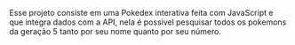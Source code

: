 <p>Esse projeto consiste em uma Pokedex interativa feita com JavaScript e que integra dados com a API, nela é possivel pesquisar todos os pokemons da geração 5 tanto por seu nome quanto por seu número.</p>
